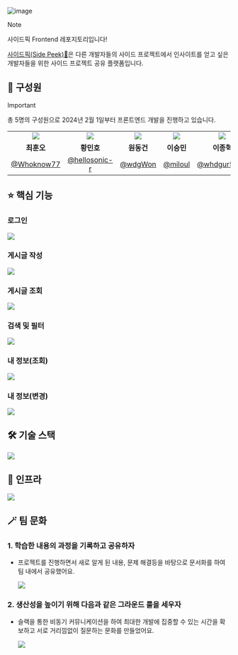 ![image](https://github.com/side-peek/sidepeek_backend/assets/85275893/264774cd-f9e7-4351-9032-c7bea5d8b704)

> [!NOTE]
> 사이드픽 Frontend 레포지토리입니다!

[사이드픽(Side Peek)👀](https://www.sidepeek.site/)은 다른 개발자들의 사이드 프로젝트에서 인사이트를 얻고 싶은 개발자들을 위한 사이드 프로젝트 공유 플랫폼입니다.

## 👥 구성원

> [!IMPORTANT]
> 총 5명의 구성원으로 2024년 2월 1일부터 프론트엔드 개발을 진행하고 있습니다.

<table>
<tr align="center">
<td>
<img src="https://github.com/Whoknow77.png?">
</td>
<td>
<img src="https://github.com/hellosonic-r.png?">
</td>
<td>
<img src="https://github.com/wdgWon.png?">
</td>
<td>
<img src="https://github.com/miloul.png">
</td>
<td>
<img src="https://github.com/whdgur5717.png?">
</td>
</tr>
<tr align="center">
<td><B>최훈오</B></td>
<td><B>황민호</B></td>
<td><B>원동건</B></td>
<td><B>이승민</B></td>
<td><B>이종혁</B></td>
</tr>
<tr align="center">
<td><a href="https://github.com/Whoknow77">@Whoknow77</a></td>
<td><a href="https://github.com/hellosonic-r">@hellosonic-r</a></td>
<td><a href="https://github.com/wdgWon">@wdgWon</a></td>
<td><a href="https://github.com/miloul">@miloul</a></td>
<td><a href="https://github.com/whdgur5717">@whdgur5717</a></td>
</tr>
</table>

## ⭐ 핵심 기능

### 로그인

<img src="https://github.com/side-peek/sidepeek_frontend/assets/106851561/9a8893c8-f2d1-42ee-9723-849e644092e2" />

### 게시글 작성

<img src="https://github.com/side-peek/sidepeek_frontend/assets/106851561/ea540d14-1706-42be-81a7-83badb5dc354" />

### 게시글 조회

<img src="https://github.com/side-peek/sidepeek_frontend/assets/106851561/5e656b1b-8aba-47ed-83c5-178af930f9b8" />

### 검색 및 필터

<img src="https://github.com/side-peek/sidepeek_frontend/assets/106851561/ced4eddd-7c97-4cd4-beb3-c363ff9d4334" />

### 내 정보(조회)

<img src="https://github.com/side-peek/sidepeek_frontend/assets/106851561/7b6204c2-7752-469a-88fa-4d7e1b4ef981" />

### 내 정보(변경)

<img src="https://github.com/side-peek/sidepeek_frontend/assets/106851561/f7c31a95-b0e4-4851-922a-a6da1c221df8" />

## 🛠️ 기술 스택

<img src="https://github.com/side-peek/sidepeek_frontend/assets/106851561/43318fb3-dcca-4649-b38a-3595c8b18954" />

## 🔌 인프라

<img src="https://github.com/side-peek/sidepeek_frontend/assets/106851561/50f05879-7e6c-4d3f-b9cd-3cc514972b71" />

## 🪄 팀 문화

### 1. 학습한 내용의 과정을 기록하고 공유하자

- 프로젝트를 진행하면서 새로 알게 된 내용, 문제 해결등을 바탕으로 문서화를 하여 팀 내에서 공유했어요.

    <img src="https://github.com/side-peek/sidepeek_frontend/assets/106851561/ea13aec5-a952-41ec-b832-1244b8743403">

### 2. 생산성을 높이기 위해 다음과 같은 그라운드 룰을 세우자

- 슬랙을 통한 비동기 커뮤니케이션을 하여 최대한 개발에 집중할 수 있는 시간을 확보하고 서로 거리낌없이 질문하는 문화를 만들었어요.

    <img src="https://github.com/side-peek/sidepeek_frontend/assets/106851561/88b67fac-85b3-4d0b-947d-87db56fdfcdd">
